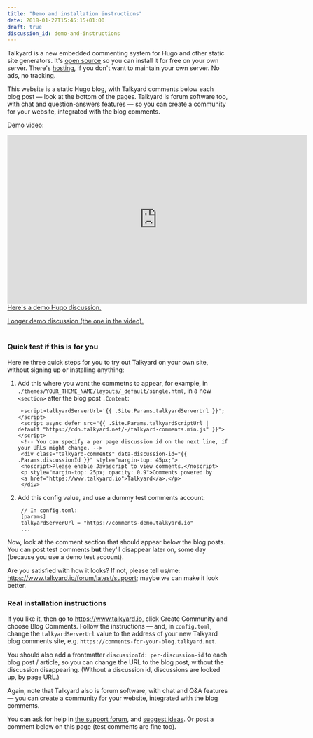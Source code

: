 ```yaml
---
title: "Demo and installation instructions"
date: 2018-01-22T15:45:15+01:00
draft: true
discussion_id: demo-and-instructions
---
```



Talkyard is a new embedded commenting system for Hugo and other static site generators.
It's [open source](https://github.com/debiki/ed-server/) so you can install it for free on your own server.
There's [hosting](https://www.talkyard.io), if you don't want to maintain your own server.
No ads, no tracking.

This website is a static Hugo blog, with Talkyard comments below each blog post — look at the bottom of the pages.
Talkyard is forum software too, with chat and question-answers features —
so you can create a community for your website, integrated with the blog comments.

Demo video:

<iframe src="https://player.vimeo.com/video/249611399" width="684" height="385" frameborder="0" webkitallowfullscreen mozallowfullscreen allowfullscreen></iframe>

<!--
<iframe src="https://player.vimeo.com/video/249611399" width="640" height="360" frameborder="0" webkitallowfullscreen mozallowfullscreen allowfullscreen></iframe>
<p><a href="https://vimeo.com/249611399">ed-emb-cmts-(3)</a> from <a href="https://vimeo.com/user78434986">Magnus Lindberg</a> on <a href="https://vimeo.com">Vimeo</a>.</p>

<iframe width="684" height="385" src="https://www.youtube.com/embed/2L0eYcsCcbE" frameborder="0" gesture="media" allow="encrypted-media" allowfullscreen></iframe>
-->

<br>
<a href="/like-about-hugo">Here's a demo Hugo discussion.</a>

<a href="https://www.kajmagnus.blog/new-embedded-comments">Longer demo discussion (the one in the video).</a>
<br>
<br>

### Quick test if this is for you

Here're three quick steps for you to try out Talkyard on your own site, without signing up or installing anything:

1. Add this where you want the commetns to appear, for example, in
   `./themes/YOUR_THEME_NAME/layouts/_default/single.html`,
   in a new `<section>` after the blog post `.Content`:

        <script>talkyardServerUrl='{{ .Site.Params.talkyardServerUrl }}';</script>
        <script async defer src="{{ .Site.Params.talkyardScriptUrl | default "https://cdn.talkyard.net/-/talkyard-comments.min.js" }}"></script>
        <!-- You can specify a per page discussion id on the next line, if your URLs might change. -->
        <div class="talkyard-comments" data-discussion-id="{{ .Params.discussionId }}" style="margin-top: 45px;">
        <noscript>Please enable Javascript to view comments.</noscript>
        <p style="margin-top: 25px; opacity: 0.9">Comments powered by
        <a href="https://www.talkyard.io">Talkyard</a>.</p>
        </div>

1. Add this config value, and use a dummy test comments account:

        // In config.toml:
        [params]
        talkyardServerUrl = "https://comments-demo.talkyard.io"
        ...


Now, look at the comment section that should appear below the blog posts. You can post test comments **but** they'll disappear later on, some day (because you use a demo test account).

Are you satisfied with how it looks? If not, please tell us/me: <https://www.talkyard.io/forum/latest/support>; maybe we can make it look better.


### Real installation instructions

If you like it, then go to <https://www.talkyard.io>, click Create Community and choose Blog Comments.
Follow the instructions — and, in `config.toml`, change the `talkyardServerUrl` value
to the address of your new Talkyard blog comments site,
e.g. `https://comments-for-your-blog.talkyard.net`.

You should also add a frontmatter `discussionId: per-discussion-id` to each blog post / article,
so you can change the URL to the blog post, without the discussion disappearing.
(Without a discussion id, discussions are looked up, by page URL.)

Again, note that Talkyard also is forum software, with chat and Q&A features — you can create a community for your website, integrated with the blog comments.

You can ask for help in [the support forum][support-cat], and [suggest ideas][ideas-cat].
Or post a comment below on this page (test comments are fine too).

[support-cat]: https://www.talkyard.io/forum/latest/support
[ideas-cat]: https://www.talkyard.io/forum/latest/ideas

